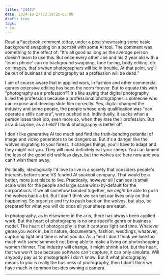 ```yaml
---
title: "2443U"
date: 2024-10-27T23:59:25+02:00
draft: true
tags:
- en
---
```


Read a Facebook comment today, under a post showcasing some basic background swapping on a portrait with some AI tool. The comment was something to the effect of: "It's all good as long as the average person doesn't learn to use this. But once every other Joe and his 2 year old with a 'touch phone' can do background swapping, face tuning, body editing, etc. on images, that's when photographers will be in trouble. At that point, we'll be out of business and photography as a profession will be dead."

I am of course aware that in applied work, in fashion and other commercial genres extensive editing has been the norm forever. But to equate this with "photography as a profession"? It's like saying that digital photography killed the profession because a professional photographer is someone who can expose and develop slide film correctly. Yes, digital changed the industry and some people, the people whose only qualification was "can operate a stills camera", were pushed out. Individually, it sucks when a person loses their job, even more so, when they lose their profession. But as a discipline, as a field? I think photography is better off.

I don't like generative AI too much and find the truth-bending potential of image and video generators to be dangerous. But it's a danger like the wolves migrating to your forest. It changes things, you'll have to adapt and they might eat you. They will most definitely eat your sheep. You can lament the loss of the good old wolfless days, but the wolves are here now and you can't wish them away.

Politically, ideologically I'd love to live in a society that considers people's interests before some VS funded AI snakeoil company. That would be a better, more just place to live. Practically, however all I can see is small scale wins for the people and large scale wins-by-default for the corporations. If we all somehow banded together, we *might* be able to push the wolves back a bit. But I don't think we can bet our lives only on that happening. So organize and try to push back on the wolves, but also, be prepared for what you will do once all your sheep are eaten.

In photography, as in elsewhere in the arts, there has always been applied work. But the heart of photography is no one specific genre or business model. The heart of photography is that it captures light and time. Whatever genre you work in, be it nature, documentary, fashion, weddings, whatever, capturing light and time is what you do. As a field I don't think we lose too much with some schmock not being able to make a living on photoshopping women thinner. The industry will change, it might shrink a lot, but the heart, that we won't lose because software can't capture, it can only simulate. Will anybody pay us to photograph? I don't know. But if what photography means to you is really the business of photography, then I don't think we have much in common besides owning a camera.

---